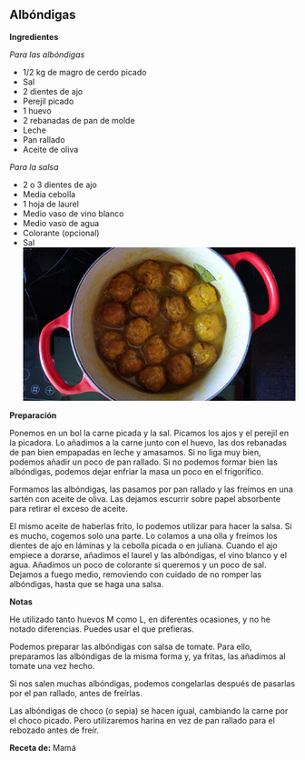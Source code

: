 ## Albóndigas	

**Ingredientes**

*Para las albóndigas*

- 1/2 kg de magro de cerdo picado
- Sal
- 2 dientes de ajo
- Perejil picado
- 1 huevo
- 2 rebanadas de pan de molde
- Leche
- Pan rallado
- Aceite de oliva

*Para la salsa*

- 2 o 3 dientes de ajo
- Media cebolla
- 1 hoja de laurel
- Medio vaso de vino blanco
- Medio vaso de agua
- Colorante (opcional)
- Sal
![Albóndigas](../../uploads/images/albondigas.jpg "Albóndigas")

**Preparación**

Ponemos en un bol la carne picada y la sal. Picamos los ajos y el perejil en la picadora. Lo añadimos a la carne junto con el huevo, las dos rebanadas de pan bien empapadas en leche y amasamos. Si no liga muy bien, podemos añadir un poco de pan rallado. Si no podemos formar bien las albóndigas, podemos dejar enfriar la masa un poco en el frigorífico. 

Formamos las albóndigas, las pasamos por pan rallado y las freímos en una sartén con aceite de oliva. Las dejamos escurrir sobre papel absorbente para retirar el exceso de aceite.

El mismo aceite de haberlas frito, lo podemos utilizar para hacer la salsa. Si es mucho, cogemos solo una parte. Lo colamos a una olla y freímos los dientes de ajo en láminas y la cebolla picada o en juliana. Cuando el ajo empiece a dorarse, añadimos el laurel y las albóndigas, el vino blanco y el agua. Añadimos un poco de colorante si queremos y un poco de sal. Dejamos a fuego medio, removiendo con cuidado de no romper las albóndigas, hasta que se haga una salsa.

**Notas**

He utilizado tanto huevos M como L, en diferentes ocasiones, y no he notado diferencias. Puedes usar el que prefieras.

Podemos preparar las albóndigas con salsa de tomate. Para ello, preparamos las albóndigas de la misma forma y, ya fritas, las añadimos al tomate una vez hecho.

Si nos salen muchas albóndigas, podemos congelarlas después de pasarlas por el pan rallado, antes de freírlas.

Las albóndigas de choco (o sepia) se hacen igual, cambiando la carne por el choco picado. Pero utilizaremos harina en vez de pan rallado para el rebozado antes de freír.

**Receta de:** Mamá